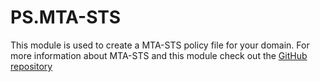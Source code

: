 ﻿# PS.MTA-STS

This module is used to create a MTA-STS policy file for your domain.
For more information about MTA-STS and this module check out the [GitHub repository](https://github.com/jklotzsche-msft/PS.MTA-STS)
